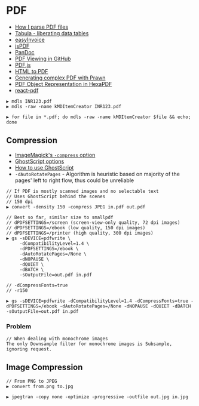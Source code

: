 # PDF

* [How I parse PDF files](https://thomaslevine.com/!/computing/parsing-pdfs/)
* [Tabula - liberating data tables](http://tabula.technology/)
* [easyInvoice](https://github.com/smhutch/easyInvoice)
* [jsPDF](https://parall.ax/products/jspdf)
* [PanDoc](http://johnmacfarlane.net/pandoc/)
* [PDF Viewing in GitHub](https://github.com/blog/1974-pdf-viewing)
* [PDF.js](https://github.com/mozilla/pdf.js)
* [HTML to PDF](https://www.designernews.co/stories/51286-html-to-pdf)
* [Generating complex PDF with Prawn](http://www.yoniweisbrod.com/generating-complex-pdf-documents-in-rails-with-prawn/)
* [PDF Object Representation in HexaPDF](https://gettalong.org/blog/2016/pdf-object-representation-in-hexapdf.html)
* [react-pdf](https://github.com/diegomura/react-pdf)

```
▶ mdls INR123.pdf
▶ mdls -raw -name kMDItemCreator INR123.pdf

▶ for file in *.pdf; do mdls -raw -name kMDItemCreator $file && echo; done
```

## Compression

* [ImageMagick's `-compress` option](https://www.imagemagick.org/script/command-line-options.php#compress)
* [GhostScript options](https://www.ghostscript.com/doc/9.20/VectorDevices.htm)
* [How to use GhostScript](https://www.ghostscript.com/doc/9.21/Use.htm)
* `-dAutoRotatePages` - Algorithm is heuristic based on majority of the pages' left to right flow, thus could be unreliable

```
// If PDF is mostly scanned images and no selectable text
// Uses GhostScript behind the scenes
// 150 dpi
▶ convert -density 150 -compress JPEG in.pdf out.pdf

// Best so far, similar size to smallpdf
// dPDFSETTINGS=/screen (screen-view-only quality, 72 dpi images)
// dPDFSETTINGS=/ebook (low quality, 150 dpi images)
// dPDFSETTINGS=/printer (high quality, 300 dpi images)
▶ gs -sDEVICE=pdfwrite \
     -dCompatibilityLevel=1.4 \
     -dPDFSETTINGS=/ebook \
     -dAutoRotatePages=/None \
     -dNOPAUSE \
     -dQUIET \
     -dBATCH \
     -sOutputFile=out.pdf in.pdf
     
// -dCompressFonts=true
// -r150

▶ gs -sDEVICE=pdfwrite -dCompatibilityLevel=1.4 -dCompressFonts=true -dPDFSETTINGS=/ebook -dAutoRotatePages=/None -dNOPAUSE -dQUIET -dBATCH -sOutputFile=out.pdf in.pdf
```

### Problem

```
// When dealing with monochrome images
The only Downsample filter for monochrome images is Subsample, ignoring request.
```

## Image Compression

```
// From PNG to JPEG
▶ convert from.png to.jpg

▶ jpegtran -copy none -optimize -progressive -outfile out.jpg in.jpg
```